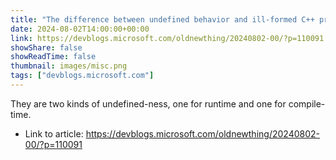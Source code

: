 ```yaml
---
title: "The difference between undefined behavior and ill-formed C++ programs"
date: 2024-08-02T14:00:00+00:00
link: https://devblogs.microsoft.com/oldnewthing/20240802-00/?p=110091
showShare: false
showReadTime: false
thumbnail: images/misc.png
tags: ["devblogs.microsoft.com"]
---
```

They are two kinds of undefined-ness, one for runtime and one for compile-time.

- Link to article: https://devblogs.microsoft.com/oldnewthing/20240802-00/?p=110091
